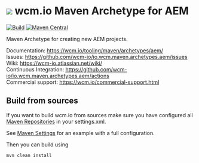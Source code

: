 <img src="https://wcm.io/images/favicon-16@2x.png"/> wcm.io Maven Archetype for AEM
======
[![Build](https://github.com/wcm-io/io.wcm.maven.archetypes.aem/workflows/Build/badge.svg?branch=develop)](https://github.com/wcm-io/io.wcm.maven.archetypes.aem/actions?query=workflow%3ABuild+branch%3Adevelop)
[![Maven Central](https://img.shields.io/maven-central/v/io.wcm.maven.archetypes/io.wcm.maven.archetypes.aem)](https://repo1.maven.org/maven2/io/wcm/maven/archetypes/io.wcm.maven.archetypes.aem)

Maven Archetype for creating new AEM projects.

Documentation: https://wcm.io/tooling/maven/archetypes/aem/<br/>
Issues: https://github.com/wcm-io/io.wcm.maven.archetypes.aem/issues<br/>
Wiki: https://wcm-io.atlassian.net/wiki/<br/>
Continuous Integration: https://github.com/wcm-io/io.wcm.maven.archetypes.aem/actions<br/>
Commercial support: https://wcm.io/commercial-support.html


## Build from sources

If you want to build wcm.io from sources make sure you have configured all [Maven Repositories](https://wcm.io/maven.html) in your settings.xml.

See [Maven Settings](https://github.com/wcm-io/io.wcm.maven.archetypes.aem/blob/develop/.maven-settings.xml) for an example with a full configuration.

Then you can build using

```
mvn clean install
```
